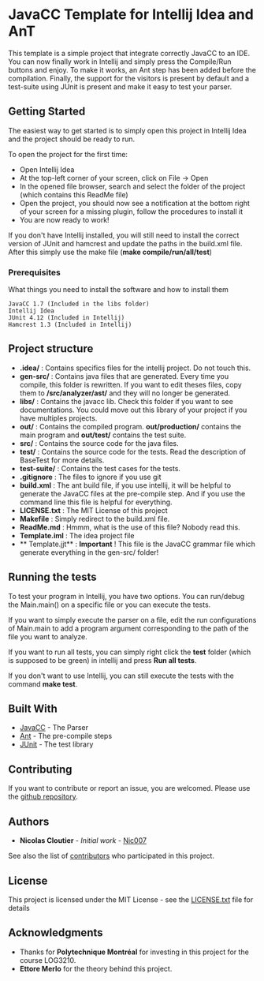 # JavaCC Template for Intellij Idea and AnT

This template is a simple project that integrate correctly JavaCC to an IDE. You can now finally work in Intellij and simply press the Compile/Run buttons and enjoy. To make it works, an Ant step has been added before the compilation. Finally, the support for the visitors is present by default and a test-suite using JUnit is present and make it easy to test your parser.

## Getting Started

The easiest way to get started is to simply open this project in Intellij Idea and the project should be ready to run.

To open the project for the first time:
- Open Intellij Idea
- At the top-left corner of your screen, click on File -> Open
- In the opened file browser, search and select the folder of the project (which contains this ReadMe file)
- Open the project, you should now see a notification at the bottom right of your screen for a missing plugin, follow the procedures to install it
- You are now ready to work!

If you don't have Intellij installed, you will still need to install the correct version of JUnit and hamcrest and update the paths in the build.xml file. After this simply use the make file (**make compile/run/all/test**)

### Prerequisites

What things you need to install the software and how to install them

```
JavaCC 1.7 (Included in the libs folder)
Intellij Idea
JUnit 4.12 (Included in Intellij)
Hamcrest 1.3 (Included in Intellij)
```

## Project structure

- **.idea/** : Contains specifics files for the intellij project. Do not touch this.
- **gen-src/** : Contains java files that are generated. Every time you compile, this folder is rewritten. If you want to edit theses files, copy them to **/src/analyzer/ast/** and they will no longer be generated.
- **libs/** : Contains the javacc lib. Check this folder if you want to see documentations. You could move out this library of your project if you have multiples projects.
- **out/** : Contains the compiled program. **out/production/** contains the main program and **out/test/** contains the test suite.
- **src/** : Contains the source code for the java files.
- **test/** : Contains the source code for the tests. Read the description of BaseTest for more details.
- **test-suite/** : Contains the test cases for the tests.
- **.gitignore** : The files to ignore if you use git
- **build.xml** : The ant build file, if you use intellij, it will be helpful to generate the JavaCC files at the pre-compile step. And if you use the command line this file is helpful for everything.
- **LICENSE.txt** : The MIT License of this project
- **Makefile** : Simply redirect to the build.xml file.
- **ReadMe.md** : Hmmm, what is the use of this file? Nobody read this.
- **Template.iml** : The idea project file
- **    Template.jjt** : **Important** ! This file is the JavaCC grammar file which generate everything in the gen-src/ folder!

## Running the tests

To test your program in Intellij, you have two options. You can run/debug the Main.main() on a specific file or you can execute the tests.

If you want to simply execute the parser on a file, edit the run configurations of Main.main to add a program argument corresponding to the path of the file you want to analyze.

If you want to run all tests, you can simply right click the **test** folder (which is supposed to be green) in intellij and press **Run all tests**.

If you don't want to use Intellij, you can still execute the tests with the command **make test**.

## Built With

* [JavaCC](https://javacc.org/doc) - The Parser
* [Ant](http://ant.apache.org/) - The pre-compile steps
* [JUnit](http://junit.org/junit4/) - The test library

## Contributing

If you want to contribute or report an issue, you are welcomed. Please use the [github repository](https://github.com/Nic007/JavaCC-Template).

## Authors

* **Nicolas Cloutier** - *Initial work* - [Nic007](https://github.com/Nic007)

See also the list of [contributors](https://github.com/your/project/contributors) who participated in this project.

## License

This project is licensed under the MIT License - see the [LICENSE.txt](LICENSE.txt) file for details

## Acknowledgments

* Thanks for **Polytechnique Montréal** for investing in this project for the course LOG3210.
* **Ettore Merlo** for the theory behind this project.